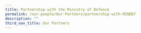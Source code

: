 ```yaml
---
title: Partnership with the Ministry of Defence
permalink: /our-people/Our-Partners/partnership-with-MINDEF
description: ""
third_nav_title: Our Partners
---
```

